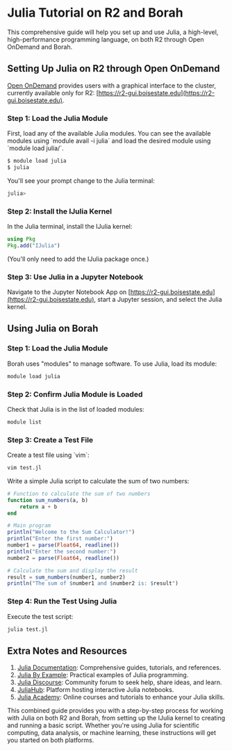 # Julia Tutorial on R2 and Borah

This comprehensive guide will help you set up and use Julia, a high-level, high-performance programming language, on both R2 through Open OnDemand and Borah.

## Setting Up Julia on R2 through Open OnDemand

[Open OnDemand](https://openondemand.org/) provides users with a graphical interface to the cluster, currently available only for R2: [https://r2-gui.boisestate.edu](https://r2-gui.boisestate.edu).

### Step 1: Load the Julia Module
First, load any of the available Julia modules. You can see the available modules using \`module avail -i julia\` and load the desired module using \`module load julia/<version number here>\`.

```bash
$ module load julia
$ julia
```

You'll see your prompt change to the Julia terminal:

```bash
julia>
```

### Step 2: Install the IJulia Kernel
In the Julia terminal, install the IJulia kernel:

```julia
using Pkg
Pkg.add("IJulia")
```
(You'll only need to add the IJulia package once.)

### Step 3: Use Julia in a Jupyter Notebook
Navigate to the Jupyter Notebook App on [https://r2-gui.boisestate.edu](https://r2-gui.boisestate.edu), start a Jupyter session, and select the Julia kernel.

## Using Julia on Borah

### Step 1: Load the Julia Module
Borah uses "modules" to manage software. To use Julia, load its module:

```bash
module load julia
```

### Step 2: Confirm Julia Module is Loaded
Check that Julia is in the list of loaded modules:

```bash
module list
```

### Step 3: Create a Test File
Create a test file using \`vim\`:

```bash
vim test.jl
```

Write a simple Julia script to calculate the sum of two numbers:

```julia
# Function to calculate the sum of two numbers
function sum_numbers(a, b)
    return a + b
end

# Main program
println("Welcome to the Sum Calculator!")
println("Enter the first number:")
number1 = parse(Float64, readline())
println("Enter the second number:")
number2 = parse(Float64, readline())

# Calculate the sum and display the result
result = sum_numbers(number1, number2)
println("The sum of $number1 and $number2 is: $result")
```

### Step 4: Run the Test Using Julia
Execute the test script:

```bash
julia test.jl
```

## Extra Notes and Resources
1. [Julia Documentation](https://docs.julialang.org/): Comprehensive guides, tutorials, and references.
2. [Julia By Example](https://juliabyexample.helpmanual.io/): Practical examples of Julia programming.
3. [Julia Discourse](https://discourse.julialang.org/): Community forum to seek help, share ideas, and learn.
4. [JuliaHub](https://juliahub.com/): Platform hosting interactive Julia notebooks.
5. [Julia Academy](https://juliaacademy.com/): Online courses and tutorials to enhance your Julia skills.

This combined guide provides you with a step-by-step process for working with Julia on both R2 and Borah, from setting up the IJulia kernel to creating and running a basic script. Whether you're using Julia for scientific computing, data analysis, or machine learning, these instructions will get you started on both platforms.
